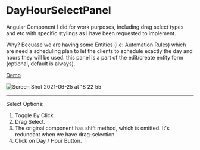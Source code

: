 # DayHourSelectPanel

Angular Component I did for work purposes, including drag select types and etc with specific stylings as I have been requested to implement.

Why?
Becuase we are having some Entities (i.e: Automation Rules)
which are need a scheduling plan to let the clients to schedule exactly the day and hours they will be used.
this panel is a part of the edit/create entity form (optional, default is always).

<a href="https://chapost1.github.io/day-hour-select-panel/" target="_blank">Demo</a>

![Screen Shot 2021-06-25 at 18 22 55](https://user-images.githubusercontent.com/39523779/123447356-6d6b3600-d5e2-11eb-8795-faf896431b18.png)

<hr>

Select Options:

1. Toggle By Click.
2. Drag Select.
3. The original component has shift method, which is omitted. It's redundant when we have drag-selection.
4. Click on Day / Hour Button.

